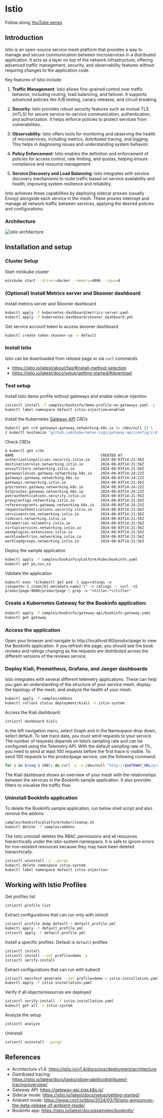 # Istio
Follow along [YouTube series](https://www.youtube.com/playlist?list=PL8klaCXyIuQ5wFRbjOZwxeLq2_wJqjani)

## Introduction
Istio is an open-source service mesh platform that provides a way to manage and secure communication between microservices in a distributed application. It acts as a layer on top of the network infrastructure, offering advanced traffic management, security, and observability features without requiring changes to the application code.

Key features of Istio include:

1. **Traffic Management**: Istio allows fine-grained control over traffic behavior, including routing, load balancing, and failover. It supports advanced policies like A/B testing, canary releases, and circuit breaking.

2. **Security**: Istio provides robust security features such as mutual TLS (mTLS) for secure service-to-service communication, authentication, and authorization. It helps enforce policies to protect services from vulnerabilities.

3. **Observability**: Istio offers tools for monitoring and observing the health of microservices, including metrics, distributed tracing, and logging. This helps in diagnosing issues and understanding system behavior.

4. **Policy Enforcement**: Istio enables the definition and enforcement of policies for access control, rate limiting, and quotas, helping ensure compliance and resource management.

5. **Service Discovery and Load Balancing**: Istio integrates with service discovery mechanisms to route traffic based on service availability and health, improving system resilience and reliability.

Istio achieves these capabilities by deploying sidecar proxies (usually Envoy) alongside each service in the mesh. These proxies intercept and manage all network traffic between services, applying the desired policies and configurations.

### Architecture
![istio architecture](images/istio_architecture.png)

## Installation and setup

### Cluster Setup
Start minikube cluster
```sh
minikube start --driver=docker --memory=4096 --cpus=4
```
### (Optional) Install Metrics server and Skooner dashboard
Install metrics server and Skooner dashboard
```sh
kubectl apply -f kubernetes-dashboard/metrics-server.yaml
kubectl apply -f kubernetes-dashboard/skooner_dashboard.yml
```
Get service account token to access skooner dashboard
```sh
kubectl create token skooner-sa -n default
```

### Install Istio
Istio can be downloaded from release page or via `curl` commands
- https://istio.io/latest/about/faq/#install-method-selection
- https://istio.io/latest/docs/setup/getting-started/#download

### Test setup
Install Istio demo profile without gateways and enable sidecar injection
```sh
istioctl install -f samples/bookinfo/demo-profile-no-gateways.yaml -y
kubectl label namespace default istio-injection=enabled
```
Install the Kubernetes [Gateway API](https://gateway-api.sigs.k8s.io/) CRDs
```sh
kubectl get crd gateways.gateway.networking.k8s.io &> /dev/null || \
{ kubectl kustomize "github.com/kubernetes-sigs/gateway-api/config/crd?ref=v1.1.0" | kubectl apply -f -; }
```
Check CRDs
```sh
$ kubectl get crds
NAME                                        CREATED AT
authorizationpolicies.security.istio.io     2024-08-03T14:21:56Z
destinationrules.networking.istio.io        2024-08-03T14:21:56Z
envoyfilters.networking.istio.io            2024-08-03T14:21:56Z
gatewayclasses.gateway.networking.k8s.io    2024-08-03T14:24:22Z
gateways.gateway.networking.k8s.io          2024-08-03T14:24:22Z
gateways.networking.istio.io                2024-08-03T14:21:56Z
grpcroutes.gateway.networking.k8s.io        2024-08-03T14:24:22Z
httproutes.gateway.networking.k8s.io        2024-08-03T14:24:23Z
peerauthentications.security.istio.io       2024-08-03T14:21:56Z
proxyconfigs.networking.istio.io            2024-08-03T14:21:56Z
referencegrants.gateway.networking.k8s.io   2024-08-03T14:24:23Z
requestauthentications.security.istio.io    2024-08-03T14:21:56Z
serviceentries.networking.istio.io          2024-08-03T14:21:56Z
sidecars.networking.istio.io                2024-08-03T14:21:56Z
telemetries.telemetry.istio.io              2024-08-03T14:21:56Z
virtualservices.networking.istio.io         2024-08-03T14:21:56Z
wasmplugins.extensions.istio.io             2024-08-03T14:21:56Z
workloadentries.networking.istio.io         2024-08-03T14:21:56Z
workloadgroups.networking.istio.io          2024-08-03T14:21:56Z
```
Deploy the sample application
```sh
kubectl apply -f samples/bookinfo/platform/kube/bookinfo.yaml
kubectl get po,svc,sa
```
Validate the application
```
kubectl exec "$(kubectl get pod -l app=ratings -o jsonpath='{.items[0].metadata.name}')" -c ratings -- curl -sS productpage:9080/productpage | grep -o "<title>.*</title>"
```
### Create a Kubernetes Gateway for the Bookinfo application:
```sh
kubectl apply -f samples/bookinfo/gateway-api/bookinfo-gateway.yaml
kubectl get gateway
```
### Access the application
Open your browser and navigate to http://localhost:80/productpage to view the Bookinfo application.
If you refresh the page, you should see the book reviews and ratings changing as the requests are distributed across the different versions of the reviews service.

### Deploy Kiali, Prometheus, Grafana, and Jaeger dashboards
Istio integrates with several different telemetry applications. These can help you gain an understanding of the structure of your service mesh, display the topology of the mesh, and analyze the health of your mesh.
```sh
kubectl apply -f samples/addons
kubectl rollout status deployment/kiali -n istio-system
```
Access the Kiali dashboard.
```sh
istioctl dashboard kiali
```
In the left navigation menu, select Graph and in the Namespace drop down, select default.
To see trace data, you must send requests to your service. The number of requests depends on Istio’s sampling rate and can be configured using the Telemetry API. With the default sampling rate of 1%, you need to send at least 100 requests before the first trace is visible. To send 100 requests to the productpage service, use the following command:
```sh
for i in $(seq 1 100); do curl -s -o /dev/null "http://$GATEWAY_URL/productpage"; done
```
The Kiali dashboard shows an overview of your mesh with the relationships between the services in the Bookinfo sample application. It also provides filters to visualize the traffic flow.

### Uninstall BookInfo application
To delete the Bookinfo sample application, run below shell script and also remove the addons
```sh
samples/bookinfo/platform/kube/cleanup.sh
kubectl delete -f samples/addons
```
The Istio uninstall deletes the RBAC permissions and all resources hierarchically under the istio-system namespace. It is safe to ignore errors for non-existent resources because they may have been deleted hierarchically.
```sh
istioctl uninstall -y --purge
kubectl delete namespace istio-system
kubectl label namespace default istio-injection-
```

## Working with Istio Profiles
Get profiles list
```sh
istioctl profile list
```
Extract configurations that can run only with istioctl
```sh
istioctl profile dump default > default_profile.yml 
kubectl apply -f default_profile.yml
istioctl apply -f default_profile.yml
```
Install a specific profiles. Default is `default` profiles
```sh
istioctl install 
istioctl install --set profile=demo -y
istioctl verify-install
```
Extract configurations that can run with kubectl
```sh
istioctl manifest generate --set profile=demo > istio-installation.yaml
kubectl apply -f istio-installation.yaml
```
Verify  if all objects/resources are deployed
```sh
istioctl verify-install -f istio-installation.yaml
kubectl get all -n istio-system
```
Analyze the setup
```sh
istioctl analyze
```
Uninstall
```sh
istioctl uninstall --purge
```
## References
- Architecture v1.4: https://istio.io/v1.4/docs/ops/deployment/architecture
- Distributed tracing: https://istio.io/latest/docs/tasks/observability/distributed-tracing/overview/
- Gateway API: https://gateway-api.sigs.k8s.io/
- Sidecar mode: https://istio.io/latest/docs/setup/getting-started/
- Ambient mode: https://www.cncf.io/blog/2024/03/19/istio-announces-the-beta-release-of-ambient-mode/
- BookInfo app: https://istio.io/latest/docs/examples/bookinfo/
